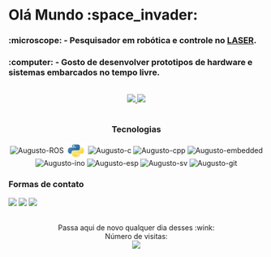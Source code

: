 <h1>Olá Mundo :space_invader:</h1>

<h3>:microscope: - Pesquisador em robótica e controle no <a href="https://github.com/LASER-Robotics">LASER</a>.</h3>
<h3>:computer: - Gosto de desenvolver prototipos de hardware e sistemas embarcados no tempo livre.</h3>

<br>

<div align="center" style="display: inline_block">
  <a href="https://github.com/Augusto-Viniciuss">
  <img height="200" src="https://github-readme-stats.vercel.app/api?username=Augusto-Viniciuss&show_icons=true&theme=dark&include_all_commits=true&count_private=true"/>
  <img height="200" src="https://github-readme-stats.vercel.app/api/top-langs/?username=Augusto-Viniciuss&layout=compact&langs_count=7&theme=dark"/></a>
</div>

<div align="center" style="display: inline_block"><br>
    <h3>Tecnologias</h3>
    <img align="center" alt="Augusto-ROS" height="30" width="40" src="https://upload.wikimedia.org/wikipedia/commons/b/bb/Ros_logo.svg" />
    <img align="center" alt="Augusto-py" height="30" width="40" src="https://raw.githubusercontent.com/devicons/devicon/master/icons/python/python-original.svg"/>
    <img align="center" alt="Augusto-c" height="30" width="40" src="https://cdn.jsdelivr.net/gh/devicons/devicon/icons/c/c-original.svg"/>
    <img align="center" alt="Augusto-cpp" height="30" width="40" src="https://cdn.jsdelivr.net/gh/devicons/devicon/icons/cplusplus/cplusplus-original.svg"/>
    <img align="center" alt="Augusto-embedded" height="30" width="40" src="https://cdn.jsdelivr.net/gh/devicons/devicon/icons/embeddedc/embeddedc-original.svg" />
    <img align="center" alt="Augusto-ino" height="30" width="40" src="https://cdn.jsdelivr.net/gh/devicons/devicon/icons/arduino/arduino-original.svg"/>
    <img align="center" alt="Augusto-esp" height="30" width="40" src="https://www.svgrepo.com/show/349355/espressif.svg"/>
    <img align="center" alt="Augusto-sv" height="30" width="40" src="https://cdn.icon-icons.com/icons2/2148/PNG/512/systemverilog_icon_131957.png" />
    <img align="center" alt="Augusto-git" height="30" width="40" src="https://cdn.jsdelivr.net/gh/devicons/devicon/icons/git/git-plain.svg" />
</div>

<h3>Formas de contato</h3>
<div>
  <a href = "mailto:augustoviniciud@gmail.com"><img width="85" src="https://img.shields.io/badge/Gmail-D14836?style=for-the-badge&logo=gmail&logoColor=white" target="_blank"></a>
  <a href = "https://www.instagram.com/augusto.viniciusf/"><img width="120" src="https://img.shields.io/badge/-Instagram-%23E4405F?style=for-the-badge&logo=instagram&logoColor=white" target="_blank"></a>
  <a href="https://www.linkedin.com/in/augusto-vin%C3%ADcius-52704921a/" target="_blank"><img width="108" src="https://img.shields.io/badge/-LinkedIn-%230077B5?style=for-the-badge&logo=linkedin&logoColor=white" target="_blank"></a>
</div>

<p align="center"><br> 
    Passa aqui de novo qualquer dia desses :wink:<br>
    Número de visitas:<br>
    <img src="https://profile-counter.glitch.me/Augusto-Viniciuss/count.svg" />
  </p>
